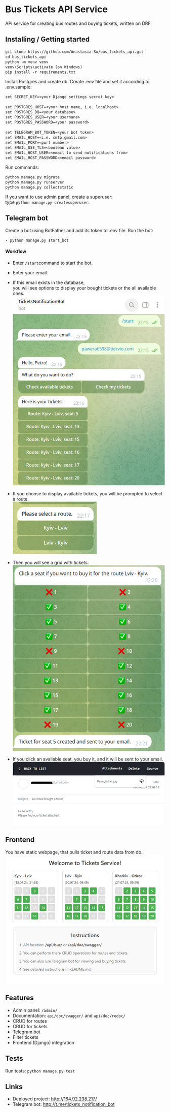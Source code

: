 # Bus Tickets API Service

API service for creating bus routes and buying tickets, written on DRF.

## Installing / Getting started

```shell
git clone https://github.com/Anastasia-Su/bus_tickets_api.git
cd bus_tickets_api
python -m venv venv
venv\Scripts\activate (on Windows)
pip install -r requirements.txt
```  

Install Postgres and create db.
Create .env file and set it according to .env.sample:  

```shell
set SECRET_KEY=<your Django settings secret key>

set POSTGRES_HOST=<your host name, i.e. localhost>
set POSTGRES_DB=<your database>
set POSTGRES_USER=<your usernane>
set POSTGRES_PASSWORD=<your password>

set TELEGRAM_BOT_TOKEN=<your bot token>
set EMAIL_HOST=<i.e. smtp.gmail.com>
set EMAIL_PORT=<port number>
set EMAIL_USE_TLS=<boolean value>
set EMAIL_HOST_USER=<email to send notifications from>
set EMAIL_HOST_PASSWORD=<email password>
```
Run commands:
```shell
python manage.py migrate
python manage.py runserver
python manage.py collectstatic
```  

If you want to use admin panel, create a superuser:   
type `python manage.py createsuperuser`.  

## Telegram bot
Create a bot using BotFather and add its token to .env file.
Run the bot:  

```shell
- python manage.py start_bot
```

#### Workflow
* Enter `/start`command to start the bot.
* Enter your email. 
* If this email exists in the database,  
you will see options to display your bought tickets or the all available ones.  
![alt text](images/start_bot.png)  

* If you choose to display available tickets, you will be prompted to select a route.  
![alt text](images/route.png)  

* Then you will see a grid with tickets.  
![alt text](images/tickets.png)  

* If you click an available seat, you buy it, and it will be sent to your email.  
![alt text](images/email.png)  

## Frontend  

You have static webpage, that pulls ticket and route data from db.  
![alt text](images/index1.png)   

## Features

* Admin panel: `/admin/`
* Documentation: `api/doc/swagger/` and `api/doc/redoc/`
* CRUD for routes
* CRUD for tickets
* Telegram bot
* Filter tickets
* Frontend (Django) integration

## Tests
Run tests: `python manage.py test`

## Links  

- Deployed project: http://164.92.238.217/
- Telegram bot: http://t.me/tickets_notification_bot

